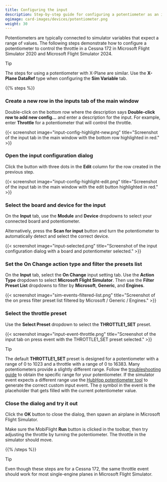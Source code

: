 ```yaml
---
title: Configuring the input
description: Step-by-step guide for configuring a potentiometer as an input in MobiFlight.
ogimage: card-images/devices/potentiometer.png
weight: 30
---
```


Potentiometers are typically connected to simulator variables that expect a range of values. The following steps demonstrate how to configure a potentiometer to control the throttle in a Cessna 172 in Microsoft Flight Simulator 2020 and Microsoft Flight Simulator 2024.

> [!TIP]
> The steps for using a potentiometer with X-Plane are similar. Use the **X-Plane DataRef** type when configuring the **Sim Variable** tab.

{{% steps %}}

### Create a new row in the inputs tab of the main window

Double-click on the bottom row where the description says **Double-click row to add new config...** and enter a description for the input. For example, enter **Throttle** for a potentiometer that will control the throttle.

{{< screenshot image="input-config-highlight-new.png" title="Screenshot of the input tab in the main window with the bottom row highlighted in red." >}}

### Open the input configuration dialog

Click the button with three dots in the **Edit** column for the row created in the previous step.

{{< screenshot image="input-config-highlight-edit.png" title="Screenshot of the input tab in the main window with the edit button highlighted in red." >}}

### Select the board and device for the input

On the **Input** tab, use the **Module** and **Device** dropdowns to select your connected board and potentiometer.

Alternatively, press the **Scan for input** button and turn the potentiometer to automatically detect and select the correct device.

{{< screenshot image="input-selected.png" title="Screenshot of the input configuration dialog with a board and potentiometer selected." >}}

### Set the On Change action type and filter the presets list

On the **Input** tab, select the **On Change** input setting tab. Use the **Action Type** dropdown to select **Microsoft Flight Simulator**. Then use the **Filter Preset List** dropdowns to filter by **Microsoft**, **Generic**, and **Engines**.

{{< screenshot image="sim-events-filtered-list.png" title="Screenshot of the on press filter preset list filtered by Microsoft / Generic / Engines." >}}

### Select the throttle preset

Use the **Select Preset** dropdown to select the **THROTTLE1_SET** preset.

{{< screenshot image="input-event-throttle.png" title="Screenshot of the input tab on press event with the THROTTLE1_SET preset selected." >}}

> [!TIP]
> The default **THROTTLE1_SET** preset is designed for a potentiometer with a range of 0 to 1023 and a throttle with a range of 0 to 16383. Many potentiometers provide a slightly different range. Follow the [troubleshooting guide](/devices/potentiometer/troubleshooting/) to obtain the specific range for your potentiometer. If the simulator event expects a different range use the [HubHop potentiometer tool](https://hubhop.mobiflight.com/tools/) to generate the correct custom input event. The `@` symbol in the event is the placeholder that gets filled with the current potentiometer value.

### Close the dialog and try it out

Click the **OK** button to close the dialog, then spawn an airplane in Microsoft Flight Simulator.

Make sure the MobiFlight **Run** button is clicked in the toolbar, then try adjusting the throttle by turning the potentiometer. The throttle in the simulator should move.

{{% /steps %}}

> [!TIP]
> Even though these steps are for a Cessna 172, the same throttle event should work for most single-engine planes in Microsoft Flight Simulator.
